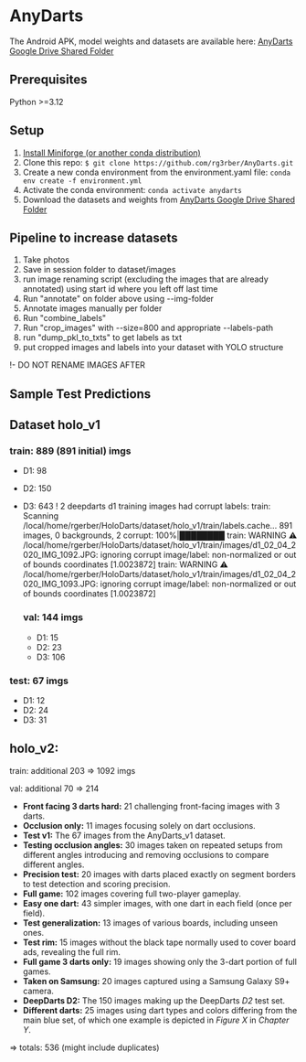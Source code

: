 # AnyDarts

The Android APK, model weights and datasets are available here: [AnyDarts Google Drive Shared Folder](https://drive.google.com/drive/folders/1og8SZbe6Yn7kWXbzq2ANEtsk-o_F5Cou?usp=drive_link)


## Prerequisites
Python >=3.12

## Setup
1. [Install Miniforge (or another conda distribution)](https://github.com/conda-forge/miniforge)
2. Clone this repo: ```$ git clone https://github.com/rg3rber/AnyDarts.git```
3. Create a new conda environment from the environment.yaml file: ```conda env create -f environment.yml```
4. Activate the conda environment: ```conda activate anydarts```
5. Download the datasets and weights from [AnyDarts Google Drive Shared Folder](https://drive.google.com/drive/folders/1og8SZbe6Yn7kWXbzq2ANEtsk-o_F5Cou?usp=drive_link)

## Pipeline to increase datasets

1. Take photos
2. Save in session folder to dataset/images
3. run image renaming script (excluding the images that are already annotated) using start id where you left off last time
4. Run "annotate" on folder above using --img-folder
5. Annotate images manually per folder
6. Run "combine_labels" 
7. Run "crop_images" with --size=800 and appropriate --labels-path
8. run "dump_pkl_to_txts" to get labels as txt
9. put cropped images and labels into your dataset with YOLO structure

!- DO NOT RENAME IMAGES AFTER

## Sample Test Predictions



## Dataset holo_v1

### train: 889 (891 initial) imgs
- D1: 98 
- D2: 150 
- D3: 643
! 2 deepdarts d1 training images had corrupt labels: 
train: Scanning /local/home/rgerber/HoloDarts/dataset/holo_v1/train/labels.cache... 891 images, 0 backgrounds, 2 corrupt: 100%|████████
train: WARNING ⚠️ /local/home/rgerber/HoloDarts/dataset/holo_v1/train/images/d1_02_04_2020_IMG_1092.JPG: ignoring corrupt image/label: non-normalized or out of bounds coordinates [1.0023872]
train: WARNING ⚠️ /local/home/rgerber/HoloDarts/dataset/holo_v1/train/images/d1_02_04_2020_IMG_1093.JPG: ignoring corrupt image/label: non-normalized or out of bounds coordinates [1.0023872]

  ### val: 144 imgs
  - D1: 15
  - D2: 23
  - D3: 106
 
### test: 67 imgs
- D1: 12
- D2: 24
- D3: 31

## holo_v2:

train: additional 203 => 1092 imgs

val: additional 70 => 214

- **Front facing 3 darts hard:** 21 challenging front-facing images with 3 darts.
- **Occlusion only:** 11 images focusing solely on dart occlusions.
- **Test v1:** The 67 images from the AnyDarts_v1 dataset.
- **Testing occlusion angles:** 30 images taken on repeated setups from different angles introducing and removing occlusions to compare different angles.
- **Precision test:** 20 images with darts placed exactly on segment borders to test detection and scoring precision.
- **Full game:** 102 images covering full two-player gameplay.
- **Easy one dart:** 43 simpler images, with one dart in each field (once per field).
- **Test generalization:** 13 images of various boards, including unseen ones.
- **Test rim:** 15 images without the black tape normally used to cover board ads, revealing the full rim.
- **Full game 3 darts only:** 19 images showing only the 3-dart portion of full games.
- **Taken on Samsung:** 20 images captured using a Samsung Galaxy S9+ camera.
- **DeepDarts D2:** The 150 images making up the DeepDarts *D2* test set.
- **Different darts:** 25 images using dart types and colors differing from the main blue set, of which one example is depicted in *Figure X* in *Chapter Y*.

=> totals: 536 (might include duplicates) 
  
